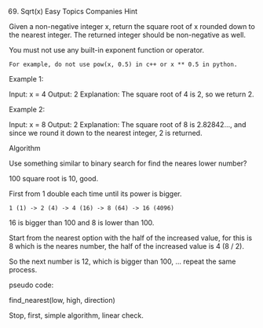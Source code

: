 69. Sqrt(x)
Easy
Topics
Companies
Hint

Given a non-negative integer x, return the square root of x rounded down to the nearest integer. The returned integer should be non-negative as well.

You must not use any built-in exponent function or operator.

    For example, do not use pow(x, 0.5) in c++ or x ** 0.5 in python.

 

Example 1:

Input: x = 4
Output: 2
Explanation: The square root of 4 is 2, so we return 2.

Example 2:

Input: x = 8
Output: 2
Explanation: The square root of 8 is 2.82842..., and since we round it down to the nearest integer, 2 is returned.

Algorithm

Use something similar to binary search for find the neares lower number?

100 square root is 10, good.

First from 1 double each time until its power is bigger.

    1 (1) -> 2 (4) -> 4 (16) -> 8 (64) -> 16 (4096)

16 is bigger than 100 and 8 is lower than 100.

Start from the nearest option with the half of the increased value, for this is 8 which is the neares number, the half of the increased value is 4 (8 / 2).

So the next number is 12, which is bigger than 100, ... repeat the same process.

pseudo code:

 find_nearest(low, high, direction)

 Stop, first, simple algorithm, linear check.